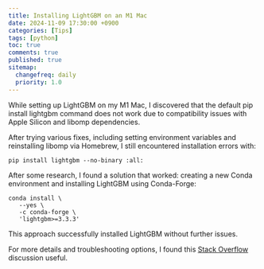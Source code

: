 ```yaml
---
title: Installing LightGBM on an M1 Mac
date: 2024-11-09 17:30:00 +0900
categories: [Tips]
tags: [python]
toc: true
comments: true
published: true
sitemap:
  changefreq: daily
  priority: 1.0
---
```


While setting up LightGBM on my M1 Mac, I discovered that the default pip install lightgbm command does not work due to compatibility issues with Apple Silicon and libomp dependencies.

After trying various fixes, including setting environment variables and reinstalling libomp via Homebrew, I still encountered installation errors with:

`pip install lightgbm --no-binary :all:`

After some research, I found a solution that worked: creating a new Conda environment and installing LightGBM using Conda-Forge:
```
conda install \
   --yes \
   -c conda-forge \
   'lightgbm>=3.3.3'
```
This approach successfully installed LightGBM without further issues.

For more details and troubleshooting options, I found this [Stack Overflow](https://stackoverflow.com/questions/74568115/is-lightgbm-available-for-mac-m1) discussion useful.
